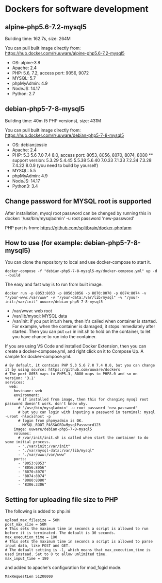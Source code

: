 # Dockers for software development

## alpine-php5.6-7.2-mysql5
Building time: 162.7s, size: 264M

You can pull built image directly from: https://hub.docker.com/r/uuware/alpine-php5.6-7.2-mysql5

* OS: alpine:3.8
* Apache: 2.4
* PHP: 5.6, 7.2, access port: 9056, 9072
* MYSQL: 5.7
* phpMyAdmin: 4.9
* NodeJS: 14.17
* Python: 2.7

## debian-php5-7-8-mysql5
Building time: 40m (5 PHP versions), size: 431M

You can pull built image directly from: https://hub.docker.com/r/uuware/debian-php5-7-8-mysql5


* OS: debian:jessie
* Apache: 2.4
* PHP: 5.3 5.6 7.0 7.4 8.0, access port: 8053, 8056, 8070, 8074, 8080
** support version: 5.3.29 5.4.45 5.5.38 5.6.40 7.0.33 7.1.33 7.2.34 7.3.28 7.4.22 8.0.9 (you need to build by yourself)
* MYSQL: 5.5
* phpMyAdmin: 4.9
* NodeJS: 14.17
* Python3: 3.4

## Change password for MYSQL root is supported
After installation, mysql root password can be chenged by running this in docker:
'/usr/bin/mysqladmin' -u root password 'new-password'

PHP part is from:
https://github.com/splitbrain/docker-phpfarm

## How to use (for example: debian-php5-7-8-mysql5)
You can clone the repository to local and use docker-compose to start it.

`docker-compose -f "debian-php5-7-8-mysql5-my/docker-compose.yml" up -d --build`

The easy and fast way is to run from built image.

`docker run -p 8053:8053 -p 8056:8056 -p 8070:8070 -p 8074:8074 -v "/your-www:/var/www" -v "/your-data:/var/lib/mysql" -v "/your-init:/var/init" uuware/debian-php5-7-8-mysql5`

* /var/www: web root
* /var/lib/mysql: MYSQL data
* /var/init: if you put init.sh here, then it's called when container is started. For example, when the container is damaged, it stops immediately after started. Then you can put `cat` in init.sh to hold on the container, to let you have chance to run into the container.

If you are using VS Code and installed Docker Extension, then you can create a docker-compose.yml, and right click on it to Compose Up.
A sample for docker-compose.yml.

```
# By default, it contains PHP 5.3 5.6 7.0 7.4 8.0, but you can change it by using source: https://github.com/uuware/dockers
# The port 8053 maps to PHP5.3, 8080 maps to PHP8.0 and so on
version: '3.1'
services:
  web:
    hostname: web
    environment:
      # if installed from image, then this for changing mysql root password doesn't work. don't know why.
      # '/usr/bin/mysqladmin' -u root password 'new-password'
      # but you can login with inputing a password in terminal: mysql -uroot -hlocalhost -p
      # login from phpmyadmin is OK.
      - MYSQL_ROOT_PASSWORD=MysqlPassword123
    image: uuware/debian-php5-7-8-mysql5
    volumes:
      # /var/init/init.sh is called when start the container to do some initial process.
      - "./var/init:/var/init"
      - "./var/mysql-data:/var/lib/mysql"
      - "./var/www:/var/www"
    ports:
      - "8053:8053"
      - "8056:8056"
      - "8070:8070"
      - "8074:8074"
      - "8080:8080"
      - "8306:3306"
```

## Setting for uploading file size to PHP
The following is added to php.ini
```
upload_max_filesize = 50M
post_max_size = 50M
# This sets the maximum time in seconds a script is allowed to run before it is terminated. The default is 30 seconds.
max_execution_time = 180
# This sets the maximum time in seconds a script is allowed to parse input data, like POST and GET.
# The default setting is -1, which means that max_execution_time is used instead. Set to 0 to allow unlimited time.
max_input_time = 180
```

and added to apache's configuration for mod_fcgid mode.
```
MaxRequestLen 51200000
```

